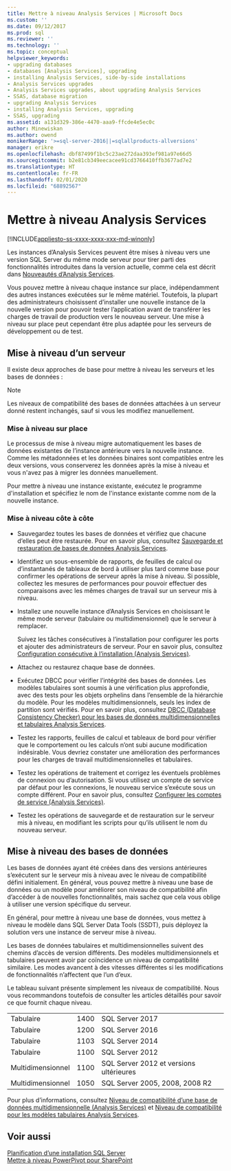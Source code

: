 ```yaml
---
title: Mettre à niveau Analysis Services | Microsoft Docs
ms.custom: ''
ms.date: 09/12/2017
ms.prod: sql
ms.reviewer: ''
ms.technology: ''
ms.topic: conceptual
helpviewer_keywords:
- upgrading databases
- databases [Analysis Services], upgrading
- installing Analysis Services, side-by-side installations
- Analysis Services upgrades
- Analysis Services upgrades, about upgrading Analysis Services
- SSAS, database migration
- upgrading Analysis Services
- installing Analysis Services, upgrading
- SSAS, upgrading
ms.assetid: a131d329-386e-4470-aaa9-ffcde4e5ec0c
author: Minewiskan
ms.author: owend
monikerRange: '>=sql-server-2016||=sqlallproducts-allversions'
manager: erikre
ms.openlocfilehash: dbf87499f1bc5c23ae272daa393ef981a97e66d5
ms.sourcegitcommit: b2e81cb349eecacee91cd3766410ffb3677ad7e2
ms.translationtype: HT
ms.contentlocale: fr-FR
ms.lasthandoff: 02/01/2020
ms.locfileid: "68892567"
---
```

# <a name="upgrade-analysis-services"></a>Mettre à niveau Analysis Services

[!INCLUDE[appliesto-ss-xxxx-xxxx-xxx-md-winonly](../../includes/appliesto-ss-xxxx-xxxx-xxx-md-winonly.md)]
  
  Les instances d’Analysis Services peuvent être mises à niveau vers une version SQL Server du même mode serveur pour tirer parti des fonctionnalités introduites dans la version actuelle, comme cela est décrit dans [Nouveautés d’Analysis Services](https://docs.microsoft.com/analysis-services/what-s-new-in-analysis-services).  
  
 Vous pouvez mettre à niveau chaque instance sur place, indépendamment des autres instances exécutées sur le même matériel. Toutefois, la plupart des administrateurs choisissent d’installer une nouvelle instance de la nouvelle version pour pouvoir tester l’application avant de transférer les charges de travail de production vers le nouveau serveur. Une mise à niveau sur place peut cependant être plus adaptée pour les serveurs de développement ou de test.  
  
## <a name="server-upgrade"></a>Mise à niveau d’un serveur  
 Il existe deux approches de base pour mettre à niveau les serveurs et les bases de données :  
  
> [!NOTE]
> Les niveaux de compatibilité des bases de données attachées à un serveur donné restent inchangés, sauf si vous les modifiez manuellement.
   
  
### <a name="in-place-upgrade"></a>Mise à niveau sur place  
 Le processus de mise à niveau migre automatiquement les bases de données existantes de l’instance antérieure vers la nouvelle instance. Comme les métadonnées et les données binaires sont compatibles entre les deux versions, vous conserverez les données après la mise à niveau et vous n'avez pas à migrer les données manuellement.  
  
 Pour mettre à niveau une instance existante, exécutez le programme d'installation et spécifiez le nom de l'instance existante comme nom de la nouvelle instance.  
  
### <a name="side-by-side-upgrade"></a>Mise à niveau côte à côte  
  
-   Sauvegardez toutes les bases de données et vérifiez que chacune d’elles peut être restaurée. Pour en savoir plus, consultez [Sauvegarde et restauration de bases de données Analysis Services](https://docs.microsoft.com/analysis-services/multidimensional-models/backup-and-restore-of-analysis-services-databases).  
  
-   Identifiez un sous-ensemble de rapports, de feuilles de calcul ou d’instantanés de tableaux de bord à utiliser plus tard comme base pour confirmer les opérations de serveur après la mise à niveau. Si possible, collectez les mesures de performances pour pouvoir effectuer des comparaisons avec les mêmes charges de travail sur un serveur mis à niveau.  
  
-   Installez une nouvelle instance d’Analysis Services en choisissant le même mode serveur (tabulaire ou multidimensionnel) que le serveur à remplacer. 
  
     Suivez les tâches consécutives à l’installation pour configurer les ports et ajouter des administrateurs de serveur. Pour en savoir plus, consultez [Configuration consécutive à l’installation &#40;Analysis Services&#41;](https://docs.microsoft.com/analysis-services/instances/post-install-configuration-analysis-services).  
  
-   Attachez ou restaurez chaque base de données.  
  
-   Exécutez DBCC pour vérifier l’intégrité des bases de données. Les modèles tabulaires sont soumis à une vérification plus approfondie, avec des tests pour les objets orphelins dans l’ensemble de la hiérarchie du modèle. Pour les modèles multidimensionnels, seuls les index de partition sont vérifiés. Pour en savoir plus, consultez [DBCC &#40;Database Consistency Checker&#41; pour les bases de données multidimensionnelles et tabulaires Analysis Services](https://docs.microsoft.com/analysis-services/instances/database-consistency-checker-dbcc-for-analysis-services).  
  
-   Testez les rapports, feuilles de calcul et tableaux de bord pour vérifier que le comportement ou les calculs n’ont subi aucune modification indésirable. Vous devriez constater une amélioration des performances pour les charges de travail multidimensionnelles et tabulaires.  
  
-   Testez les opérations de traitement et corrigez les éventuels problèmes de connexion ou d’autorisation. Si vous utilisez un compte de service par défaut pour les connexions, le nouveau service s’exécute sous un compte différent. Pour en savoir plus, consultez [Configurer les comptes de service &#40;Analysis Services&#41;](https://docs.microsoft.com/analysis-services/instances/configure-service-accounts-analysis-services).  
  
-   Testez les opérations de sauvegarde et de restauration sur le serveur mis à niveau, en modifiant les scripts pour qu’ils utilisent le nom du nouveau serveur.  
  
## <a name="database-upgrade"></a>Mise à niveau des bases de données  
 Les bases de données ayant été créées dans des versions antérieures s’exécutent sur le serveur mis à niveau avec le niveau de compatibilité défini initialement. En général, vous pouvez mettre à niveau une base de données ou un modèle pour améliorer son niveau de compatibilité afin d’accéder à de nouvelles fonctionnalités, mais sachez que cela vous oblige à utiliser une version spécifique du serveur.  
  
 En général, pour mettre à niveau une base de données, vous mettez à niveau le modèle dans SQL Server Data Tools (SSDT), puis déployez la solution vers une instance de serveur mise à niveau.
  
 Les bases de données tabulaires et multidimensionnelles suivent des chemins d’accès de version différents. Des modèles multidimensionnels et tabulaires peuvent avoir par coïncidence un niveau de compatibilité similaire.  Les modes avancent à des vitesses différentes si les modifications de fonctionnalités n’affectent que l’un d’eux.  
  
 Le tableau suivant présente simplement les niveaux de compatibilité. Nous vous recommandons toutefois de consulter les articles détaillés pour savoir ce que fournit chaque niveau.  
  
||||  
|-|-|-|  
|Tabulaire|1400|SQL Server 2017|
|Tabulaire|1200|SQL Server 2016|  
|Tabulaire|1103|SQL Server 2014|  
|Tabulaire|1100|SQL Server 2012|  
|Multidimensionnel|1100|SQL Server 2012 et versions ultérieures|  
|Multidimensionnel|1050|SQL Server 2005, 2008, 2008 R2|  
  
 Pour plus d’informations, consultez [Niveau de compatibilité d’une base de données multidimensionnelle &#40;Analysis Services&#41;](https://docs.microsoft.com/analysis-services/multidimensional-models/compatibility-level-of-a-multidimensional-database-analysis-services) et [Niveau de compatibilité pour les modèles tabulaires Analysis Services](https://docs.microsoft.com/analysis-services/tabular-models/compatibility-level-for-tabular-models-in-analysis-services).  
  
## <a name="see-also"></a>Voir aussi  
 [Planification d’une installation SQL Server](../../sql-server/install/planning-a-sql-server-installation.md)   
 [Mettre à niveau PowerPivot pour SharePoint](../../database-engine/install-windows/upgrade-power-pivot-for-sharepoint.md)   
  
  
